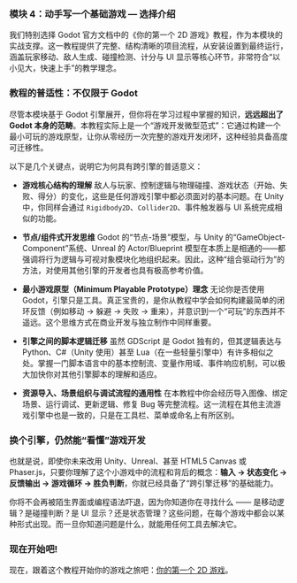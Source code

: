 ### 模块 4：动手写一个基础游戏 — 选择介绍

我们特别选择 Godot 官方文档中的《你的第一个 2D 游戏》教程，作为本模块的实战支撑。这一教程提供了完整、结构清晰的项目流程，从安装设置到最终运行，涵盖玩家移动、敌人生成、碰撞检测、计分与 UI 显示等核心环节，非常符合“以小见大，快速上手”的教学理念。

### 教程的普适性：不仅限于 Godot

尽管本模块基于 Godot 引擎展开，但你将在学习过程中掌握的知识，**远远超出了 Godot 本身的范畴**。本教程实际上是一个“游戏开发微型范式”：它通过构建一个最小可玩的游戏原型，让你从零经历一次完整的游戏开发闭环，这种经验具备高度可迁移性。

以下是几个关键点，说明它为何具有跨引擎的普适意义：

* **游戏核心结构的理解**
  敌人与玩家、控制逻辑与物理碰撞、游戏状态（开始、失败、得分）的变化，这些是任何游戏引擎中都必须面对的基本问题。在 Unity 中，你同样会通过 `Rigidbody2D`、`Collider2D`、事件触发器与 UI 系统完成相似的功能。

* **节点/组件式开发思维**
  Godot 的“节点-场景”模型，与 Unity 的“GameObject-Component”系统、Unreal 的 Actor/Blueprint 模型在本质上是相通的——都强调将行为逻辑与可视对象模块化地组织起来。因此，这种“组合驱动行为”的方法，对使用其他引擎的开发者也具有极高参考价值。

* **最小游戏原型（Minimum Playable Prototype）理念**
  无论你是否使用 Godot，引擎只是工具。真正宝贵的，是你从教程中学会如何构建最简单的闭环反馈（例如移动 → 躲避 → 失败 → 重来），并意识到一个“可玩”的东西并不遥远。这个思维方式在商业开发与独立制作中同样重要。

* **引擎之间的脚本逻辑迁移**
  虽然 GDScript 是 Godot 独有的，但其逻辑表达与 Python、C#（Unity 使用）甚至 Lua（在一些轻量引擎中）有许多相似之处。掌握一门脚本语言中的基本控制流、变量作用域、事件响应机制，可以极大加快你对其他引擎脚本的理解和适应。

* **资源导入、场景组织与调试流程的通用性**
  在本教程中你会经历导入图像、绑定场景、运行调试、更新逻辑、修复 Bug 等完整流程。这一流程在其他主流游戏引擎中也是一致的，只是在工具栏、菜单或命名上有所区别。

### 换个引擎，仍然能“看懂”游戏开发

也就是说，即使你未来改用 Unity、Unreal、甚至 HTML5 Canvas 或 Phaser.js，只要你理解了这个小游戏中的流程和背后的概念：**输入 → 状态变化 → 反馈输出 → 游戏循环 → 胜负判断**，你就已经具备了“跨引擎迁移”的基础能力。

你将不会再被陌生界面或编程语法吓退，因为你知道你在寻找什么 —— 是移动逻辑？是碰撞判断？是 UI 显示？还是状态管理？这些问题，在每个游戏中都会以某种形式出现。而一旦你知道问题是什么，就能用任何工具去解决它。

### 现在开始吧!

现在，跟着这个教程开始你的游戏之旅吧：[你的第一个 2D 游戏](https://docs.godotengine.org/zh-cn/4.x/getting_started/first_2d_game/index.html)。